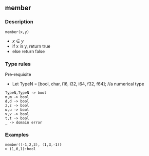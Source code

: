 ## member

### Description

`member(x,y)`

- $x \in y$
- if x in y, return true
- else return false

### Type rules

Pre-requisite
- Let TypeN = [bool, char, i16, i32, i64, f32, f64]; //a numerical type

```
TypeN,TypeN -> bool
m,m -> bool
d,d -> bool
z,z -> bool
u,u -> bool
v,v -> bool
t,t -> bool
_ -> domain error
```

### Examples

```
member((-1,2,3), (1,3,-1))
> (1,0,1):bool
```
